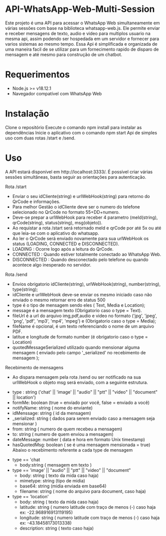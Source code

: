 # API-WhatsApp-Web-Multi-Session

Este projeto é uma API para acessar o WhatsApp Web simultaneamente em várias sessões com base na biblioteca whatsapp-web.js.
Ele permite enviar e receber mensagens de texto, audio e video para multiplos usuario na mesma api, assim podendo ser hospedada em um servidor e fornecer para varios sistemas ao mesmo tempo. 
Essa Api é simplificada e organizada de uma maneira facil de se utilizar para um fornecimento rapido de disparo de mensagem e até mesmo para construção de um chatbot.

# Requerimentos

* Node.js >= v18.12.1
* Navegador compatível com WhatsApp Web

# Instalação

Clone o repositório
Execute o comando npm install para instalar as dependências
Inicie o aplicativo com o comando npm start
Api de simples uso com duas rotas /start e /send.

# Uso
A API estará disponível em http://localhost:3333/. 
É possível criar várias sessões simultâneas, basta seguir as orientações para autenticação.

Rota /start  
* Enviar o seu idCliente(string) e urlWebHook(string) para retorno do QrCode e informações.
* Para melhor Gestão o idCliente deve ser o numero do telefone selecionado no QrCode no formato 55+DD+numero.
* Deve-se prepar a urlWebHook para receber 4 parametro (meId(string), qrCode(string), status(string), msg(objeto)).
* Ao requistar a rota /start será retornado meId e qrCode por até 5x ou até que leia-se com o aplicativo do whatsapp.
* Ao ler o QrCode será enviado novamente para sua urlWebHook os status (LOADING, CONNECTED e DISCONNECTED).
* LOADING : Ocorre logo após a leitura do QrCode.
* CONNECTED : Quando estiver totalmente conectado ao WhatsApp Web.
* DISCONNECTED : Quando desconectado pelo telefone ou quando acontece algo inesperado no servidor.


	
Rota /send
* Envios obrigatorio idCliente(string), urlWebHook(string), number(string), type(string);
* idCliente e urlWebHook deve-se enviar os mesmo iniciado caso não enviado o mesmo retornar erro de status 500
* type é o tipo de mensagem sendo eles ( Text, Media e Location);
* message é a mensagem texto (Obrigatorio caso o type = Text).
* fileUrl é a url do arquivo img,pdf,audio e video no formato ('jpg', 'jpeg', 'png', 'pdf', 'mp3', 'mp4', 'mpeg') e (Obrigatorio caso o type = Media);
* fileName é opcional, é um texto referenciando o nome de um arquivo PDF.
* latitue e longitude de formato number (é obrigatorio caso o type = Location)
* quotedMessageSerialized utilizado quando mensionar alguma mensagem ( enviado pelo campo '_serialized' no recebimento de mensagem );

Recebimento de mensagens
* Ao dispara mensagem pela rota /send ou ser notificado na sua urlWebHook o objeto msg será enviado, com a seguinte estrutura.
- type : string ('chat' || 'image' ||  "audio" || "ptt" || "video" || "document" || location')
- formMe: boolean (true = enviado por você, false = enviado a você)
- notifyName: string ( nome do enviante)
- idMenssage: string ( id da mensagem)
- _serialized: string ( dados para serem enviado caso a mensagem seja mensionar )
- from: string ( numero de quem recebeu a mensagem)
- to: string ( numero de quem enviou a mensagem)
- dateMessage: number ( data e hora em formato Unix timestamp)
- hasQuotedMsg: boolean ( se é uma mensagem mensionada = true)
Abaixo o recebimento referente a cada type de mensagem 
* type == 'chat 
    - body:string ( mensagem em texto )
* type == 'image' ||  "audio" || "ptt" || "video" || "document"
    - body: string ( texto da mida caso haja)
    - mimetype: string (tipo de midia)
    - base64: string (midia enviada em base64)
    - filename: string ( nome do arquivo para document, caso haja)
* type == 'location'
    - body: string ( texto da mida caso haja)
    - latitude: string ( numero latitude com traço de menos (-) caso haja ex: -22.968916913119195)
    - longitude: string ( numero latitude com traço de menos (-) caso haja ex: -43.18458173013338)
    - description: string ( texto caso haja)


